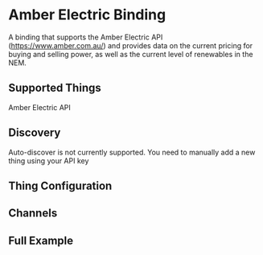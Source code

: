 # Amber Electric Binding
A binding that supports the Amber Electric API (https://www.amber.com.au/) and provides data on the current pricing for buying and selling power, as well as the current level of renewables in the NEM.

## Supported Things
Amber Electric API 


## Discovery

Auto-discover is not currently supported.
You need to manually add a new thing using your API key

## Thing Configuration


## Channels


## Full Example


